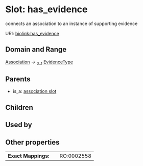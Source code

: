 
# Slot: has_evidence


connects an association to an instance of supporting evidence

URI: [biolink:has_evidence](https://w3id.org/biolink/vocab/has_evidence)


## Domain and Range

[Association](Association.md) &#8594;  <sub>0..1</sub> [EvidenceType](EvidenceType.md)

## Parents

 *  is_a: [association slot](association_slot.md)

## Children


## Used by


## Other properties

|  |  |  |
| --- | --- | --- |
| **Exact Mappings:** | | RO:0002558 |

